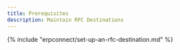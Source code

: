```yaml
---
title: Prerequisites
description: Maintain RFC Destinations
---
```


{% include "erpconnect/set-up-an-rfc-destination.md" %}